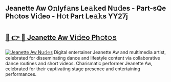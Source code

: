 ## Jeanette Aw O𝚗lyf𝚊ns Le𝚊𝚔ed N𝚞𝚍es - Part-sQe Ph𝚘tos Vi𝚍eo - H𝚘t Part Le𝚊𝚔s YY27j

# <h2><a href="http://hf414cq.feru.top/?c=Jeanette+Aw">🔗 👉 🔴 Jeanette Aw Vi𝚍𝚎o Ph𝚘t𝚘𝚜</a></h2>

[![Jeanette Aw Nu𝚍𝚎s](https://i.imgur.com/0TWrTi3.gif)](http://hf414cq.feru.top/?c=Jeanette+Aw)
Digital entertainer Jeanette Aw and multimedia artist, celebrated for disseminating dance and lifestyle content via collaborative dance routines and short videos. Charismatic performer Jeanette Aw, celebrated for their captivating stage presence and entertaining performances. 
